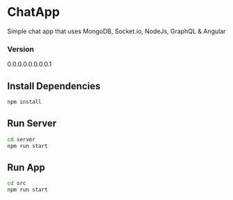 # ChatApp

Simple chat app that uses MongoDB, Socket.io, NodeJs, GraphQL & Angular

### Version
0.0.0.0.0.0.0.0.1

## Install Dependencies
```bash
npm install 
```

## Run Server
```bash
cd server 
npm run start
```

## Run App
```bash
cd src 
npm run start
```
